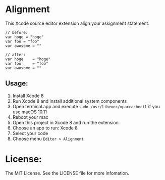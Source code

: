 # Alignment

This Xcode source editor extension align your assignment statement.

```
// before:
var hoge = "hoge"
var foo = "foo"
var awosome = ""
```

```
// after:
var hoge    = "hoge"
var foo     = "foo"
var awosome = ""
```

## Usage:

1. Install Xcode 8
2. Run Xcode 8 and install additional system components
3. Open terminal.app and execute `sudo /usr/libexec/xpaccachectl` if you use macOS 10.11
4. Reboot your mac
5. Open this project in Xcode 8 and run the extension
6. Choose an app to run: Xcode 8
7. Select your code
8. Choose menu `Editor > Alignment`

License:
=================
The MIT License. See the LICENSE file for more infomation.
